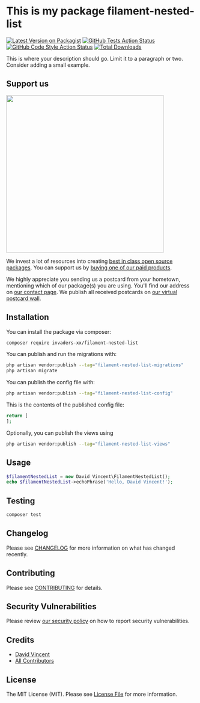 # This is my package filament-nested-list

[![Latest Version on Packagist](https://img.shields.io/packagist/v/invaders-xx/filament-nested-list.svg?style=flat-square)](https://packagist.org/packages/invaders-xx/filament-nested-list)
[![GitHub Tests Action Status](https://img.shields.io/github/actions/workflow/status/invaders-xx/filament-nested-list/run-tests.yml?branch=main&label=tests&style=flat-square)](https://github.com/invaders-xx/filament-nested-list/actions?query=workflow%3Arun-tests+branch%3Amain)
[![GitHub Code Style Action Status](https://img.shields.io/github/actions/workflow/status/invaders-xx/filament-nested-list/fix-php-code-style-issues.yml?branch=main&label=code%20style&style=flat-square)](https://github.com/invaders-xx/filament-nested-list/actions?query=workflow%3A"Fix+PHP+code+style+issues"+branch%3Amain)
[![Total Downloads](https://img.shields.io/packagist/dt/invaders-xx/filament-nested-list.svg?style=flat-square)](https://packagist.org/packages/invaders-xx/filament-nested-list)

This is where your description should go. Limit it to a paragraph or two. Consider adding a small example.

## Support us

[<img src="https://github-ads.s3.eu-central-1.amazonaws.com/filament-nested-list.jpg?t=1" width="419px" />](https://spatie.be/github-ad-click/filament-nested-list)

We invest a lot of resources into creating [best in class open source packages](https://spatie.be/open-source). You can support us by [buying one of our paid products](https://spatie.be/open-source/support-us).

We highly appreciate you sending us a postcard from your hometown, mentioning which of our package(s) you are using. You'll find our address on [our contact page](https://spatie.be/about-us). We publish all received postcards on [our virtual postcard wall](https://spatie.be/open-source/postcards).

## Installation

You can install the package via composer:

```bash
composer require invaders-xx/filament-nested-list
```

You can publish and run the migrations with:

```bash
php artisan vendor:publish --tag="filament-nested-list-migrations"
php artisan migrate
```

You can publish the config file with:

```bash
php artisan vendor:publish --tag="filament-nested-list-config"
```

This is the contents of the published config file:

```php
return [
];
```

Optionally, you can publish the views using

```bash
php artisan vendor:publish --tag="filament-nested-list-views"
```

## Usage

```php
$filamentNestedList = new David Vincent\FilamentNestedList();
echo $filamentNestedList->echoPhrase('Hello, David Vincent!');
```

## Testing

```bash
composer test
```

## Changelog

Please see [CHANGELOG](CHANGELOG.md) for more information on what has changed recently.

## Contributing

Please see [CONTRIBUTING](CONTRIBUTING.md) for details.

## Security Vulnerabilities

Please review [our security policy](../../security/policy) on how to report security vulnerabilities.

## Credits

- [David Vincent](https://github.com/invaders-xx)
- [All Contributors](../../contributors)

## License

The MIT License (MIT). Please see [License File](LICENSE.md) for more information.
